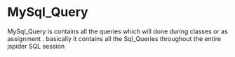 # MySql_Query
MySql_Query is contains all the queries which will done during classes or as assignment . basically it contains all the Sql_Queries throughout the entire jspider SQL session
